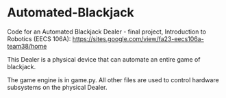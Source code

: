 # Automated-Blackjack
Code for an Automated Blackjack Dealer - final project, Introduction to Robotics (EECS 106A):
https://sites.google.com/view/fa23-eecs106a-team38/home

This Dealer is a physical device that can automate an entire game of blackjack.

The game engine is in game.py. All other files are used to control hardware subsystems on the physical Dealer. 
